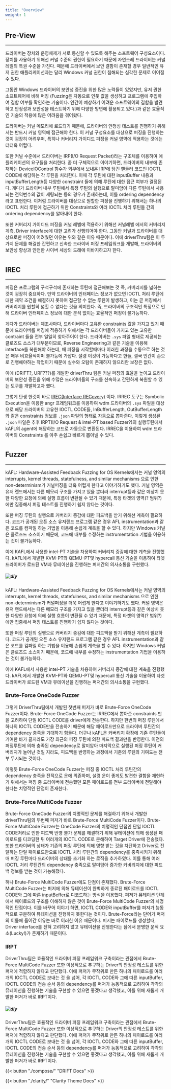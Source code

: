 ```yaml
---
title: "Overview"
weight: 1
---
```


## Pre-View
---
드라이버는 장치와 운영체제가 서로 통신할 수 있도록 해주는 소프트웨어 구성요소이다. 장치를 사용하기 위해선 커널 수준의 권한이 필요하기 때문에 자연스레 드라이버는 커널 레벨의 특권 수준을 가진다. 때문에 드라이버에서 보안 결함이 존재할 경우 일반적인 유저 권한 애플리케이션과는 달리 Windows 커널 권한이 침해되는 심각한 문제로 이어질 수 있다. 

그동안 Windows 드라이버의 보안성 증진을 위한 많은 노력들이 있었지만, 유저 권한 소프트웨어에 비해 퍼징 (Fuzzing은 자동으로 인풋 값을 생성하고 프로그램에 주입하여 결함 여부를 확인하는 기술이다. 인간이 예상하기 어려운 소프트웨어의 결함을 발견하고 안정성과 보안성을 테스트하기 위해 다양한 방면에 활용되고 있다.)과 같은 효율적인 기술의 적용에 많은 어려움을 겪어왔다. 

드라이버는 커널 메모리에 로드되기 때문에, 드라이버의 안정성 테스트를 진행하기 위해서는 반드시 커널 영역에 접근해야 한다. 이 커널 구성요소를 대상으로 퍼징을 진행하는 것이 굉장히 어려우며, 특히나 커버리지 가이디드 퍼징을 커널 영역에 적용하는 것에는 더더욱 어렵다. 

또한 커널 수준에서 드라이버는 IRP(I/O Request Packet)라는 구조체를 이용하여 애플리케이션의 요구들을 처리한다. 좀 더 구체적으로 이야기하면, 드라이버의 내부에 존재하는 DeviceIOControl 함수가 외부에서 보내온 IRP에 담긴 핸들러 코드인 IOCTL CODE에 해당하는 각 루틴을 처리한다. 이때 각 루틴에 대한 inputBuffer 내용과 inputBufferLength등 다양한 constraint 들에 의해 루틴에 대한 접근 여부가 결정된다. 게다가 드라이버 내부 루틴에서 특정 루틴의 실행으로 말미암아 다른 루틴에서 사용되는 전역변수의 값이 세팅되는 등의 경우가 존재하는데, 이를 ordering dependency라고 표현한다. 이처럼 드라이버를 대상으로 원할한 퍼징을 진행하기 위해서는 하나의 IOCTL 처리 루틴에 접근하기 위한 Constraints와 여러 IOCTL 처리 루틴들 간의 ordering dependency를 알아내야 한다.

또한 커버리지 가이디드 퍼징을 커널 레벨에 적용하기 위해선 커널레벨 에서의 커버리지 계측, Driver interface에 대한 고려가 선행되어야 한다. 그동안 커널과 드라이버를 대상으로한 퍼징이 어려웠던 이유는 위와 같은 이유 때문이다. 이에 driverThru팀은 이 두가지 문제를 해결한 간편하고 신속한 드라이버 퍼징 프레임워크를 개발해, 드라이버의 보안성 향상과 안전한 사이버 세상의 도래에 이바지하고자 한다.

#
#
#
#
#

## IREC

---

퍼징은 프로그램의 구석구석에 존재하는 루틴에 접근해보는 것 즉, 커버리지를 넓히는 것이 굉장히 중요하다. 만약 드라이버의 인터페이스 정보가 없으면 IOCTL 처리 루틴에 대한 제약 조건을 해결하지 못하여 접근할 수 없는 루틴이 발생하고, 이는 곧 퍼징에서 커버리지를 원할히 넓힐 수 없다는 것을 의미한다. 즉, 드라이버의 구조적인 특징으로 인해 드라이버 인터페이스 정보에 대한 분석 없이는 효율적인 퍼징이 불가능하다.   

게다가 드라이버는 제조사마다, 드라이버마다 고유한 constraints 값을 가지고 있기 때문에 드라이버를 퍼징에 적용하기 위해서는 각 드라이버들이 가지고 있는 고유한 contraint 들을 전부 일일히 찾아주어야 한다. 드라이버는 `.sys` 파일 형태로 제공되는 클로즈드 소스가 대부분이므로, Reverse Engineering과 같은 기술을 이용해 interface를 복원해야 하는데, 매 퍼징을 시작할때마다 이러한 과정을 수동으로 하는 것은 매우 비효율적이며 불가능에 가깝다.  설령 이것이 가능하다고 한들, 결국 인간이 손으로 진행해야하는 작업이기 때문에 실수와 오탐이 존재하지 않으리란 보장은 없다.

이에 (DRIFT?, URF???)를 개발한 driverThru 팀은 커널 퍼징의 효율을 높이고 드라이버의 보안성 증진을 위해 수많은 드라이버들의 구조를 신속하고 간편하게 복원할 수 있는 도구를 개발하고자 했다.

그렇게 탄생 한것이 바로 [IREC(Interface RECovery)](https://github.com/kirasys/madcore) 이다.  IRREC 도구는 Symbolic Execution을 이용한 angr 프레임워크를 이용하여 wdm 드라이버의 `.sys` 파일을 대상으로 해당 드라이버의 고유한 IOCTL CODE들, InBufferLength, OutBufferLength와 같은 constraints 정보를 `.json` 파일의 형태로 자동으로 뽑아준다. 이렇게 생성된 `.json` 파일은 추후 IRPT(I/O Request & intel-PT based Fuzzer?)의 실행루틴에서 kAFL의 agent에 해당하는 코드로 자동으로 변환된다. IRREC을 이용하여 wdm 드라이버의 Constraints 를 아주 손쉽고 빠르게 뽑아낼 수 있다.
#
#
#
#
#
## Fuzzer

---

kAFL: Hardware-Assisted Feedback Fuzzing for OS Kernels에서는 커널 영역의 interrupts, kernel threads, statefulness, and similar mechanisms 으로 인한 non-determinism가 커널퍼징을 더욱 어렵게 한다고 이야기하기도 했다. 커널 영역은 유저 랜드에서는 다른 메모리 구조를 가지고 있을 뿐더러 interrupt등과 같은 예상치 못한 다양한 요청에 의해 실행 흐름이 변환될 수 있기 때문에, 특정 타겟의 영역(? 범위?)에만 집중해서 퍼징 테스트를 진행하기 쉽지 않다는 것이다.

또한 퍼징 루틴의 실행으로 커버리지 증감에 대한 피드백을 받기 위해선 계측이 필요하다. 코드가 공개된 오픈 소스 유저랜드 프로그램 같은 경우 AFL instrumentation과 같은 코드를 컴파일 하는 기법을 이용해 손쉽게 계측을 할 수 있다. 하지만 Windows 커널은 클로즈드 소스이기 때문에, 코드에 내부를 수정하는 instrumentation 기법을 이용하는 것이 불가능하다.

이에 KAFL에서 사용한 intel-PT 기술을 차용하여 커버리지 증감에 대한 계측을 진행했다. kAFL에서 개발한 KVM-PT와 QEMU-PT및 hypercall 통신 기술을 이용하여 타겟 드라이버가 로드된 VM과 뮤테이션을 진행하는 퍼저간의 의사소통을 구현했다.
##### ![diy](/images/kaflfig.png)
kAFL: Hardware-Assisted Feedback Fuzzing for OS Kernels에서는 커널 영역의 interrupts, kernel threads, statefulness, and similar mechanisms 으로 인한 non-determinism가 커널퍼징을 더욱 어렵게 한다고 이야기하기도 했다. 커널 영역은 유저 랜드에서는 다른 메모리 구조를 가지고 있을 뿐더러 interrupt등과 같은 예상치 못한 다양한 요청에 의해 실행 흐름이 변환될 수 있기 때문에, 특정 타겟의 영역(? 범위?)에만 집중해서 퍼징 테스트를 진행하기 쉽지 않다는 것이다.

또한 퍼징 루틴의 실행으로 커버리지 증감에 대한 피드백을 받기 위해선 계측이 필요하다. 코드가 공개된 오픈 소스 유저랜드 프로그램 같은 경우 AFL instrumentation과 같은 코드를 컴파일 하는 기법을 이용해 손쉽게 계측을 할 수 있다. 하지만 Windows 커널은 클로즈드 소스이기 때문에, 코드에 내부를 수정하는 instrumentation 기법을 이용하는 것이 불가능하다.

이에 KAFL에서 사용한 intel-PT 기술을 차용하여 커버리지 증감에 대한 계측을 진행했다. kAFL에서 개발한 KVM-PT와 QEMU-PT및 hypercall 통신 기술을 이용하여 타겟 드라이버가 로드된 VM과 뮤테이션을 진행하는 퍼저간의 의사소통을 구현했다.

### Brute-Force OneCode Fuzzer

그렇게 DriverThru팀에서 개발된 첫번째 퍼저가 바로 Brute-Force OneCode Fuzzer이다.  Brute-Force OneCode Fuzzer는 IRREC에서 뽑아준 constraints 만을 고려하여 단일 IOCTL CODE를 driver에게 전송한다. 하지만 한번의 퍼징 루틴에서 하나의 IOCTL CODE만을 전송하기 때문에 해당 패이로드만으로 드라이버 루틴간의 dependency 충족을 기대하기 힘들다. 더구나 kAFL은 커버리지 확장에 기존 루틴들이 기여한 바가 클지라도 가장 최근의 퍼징 루틴에 의한 피드백 결과만을 반영한다. 이전의 퍼징루틴에 의해 충족된 dependency로 말미암아 마지막으로 실행된 퍼징 루틴이 커버리지가 늘어난 것일 지라도, 피드백을 반영하는 과정에서 기존의 루틴의 기여도는 전부 무시되는 것이다.

이렇듯 Brute-Force OneCode Fuzzer는 퍼징 중 IOCTL 처리 루틴간의 dependency 충족을 전적으로 운에 의존하며, 설령 운이 좋게도 발견한 결함을 재현하기 위해서는 퍼징 중 드라이버에 전송했던 모든 패이로드를 전부 드라이버에 전달해야 한다는 치명적인 단점이 존재한다.

### Brute-Force MultiCode Fuzzer

Brute-Force OneCode Fuzzer의 치명적인 문제를 해결하기 위해서 개발한 driverThru팀의 두번째 퍼저가 바로 Brute-Force MultiCode Fuzzer이다. Brute-Force MultiCode Fuzzer는 OneCode Fuzzer의 치명적인 단점인 단일 IOCTL CODE처리로 인한 피드백 반영 불가 문제를 해결하기 위해 뮤테이션에 의해 생성된 패이로드를 디코딩한 뒤 여러개의 IOCTL CODE로 분해하여 Target Driver에 전송했다.  또한 드라이버의 상태가 기존의 퍼징 루틴에 의해 영향 받는 것을 차단하고 Driver로 전달하는 단일 패이로드만으로 IOCTL 처리 루틴간의 dependency를 충족시키기 위해 매 퍼징 루틴마다 드라이버의 상태를 초기화 하는 로직을 추가하였다. 이를 통해 여러 IOCTL 처리 루틴간의 dependency 충족으로 말미암아 증가한 커비리지에 대한 피드백 정보를 받는 것이 가능해졌다.

허나 Brute-Force MultiCode Fuzzer에도 단점이 존재했다. Brute-Force MultiCode Fuzzer는 퍼저에 의해 뮤테이션이 완벽하게 종료된 패이로드를 IOCTL CODE와 그에 따른 inputBeffer로 디코드하는 방식을 이용했다. 퍼저가 뮤테이션 단계에서 패이로드의 구조를 이해하지 않은 것이 Brute-Force MultiCode Fuzzer의 치명적인 단점이다. 이를 바꾸어 이야기 하면, IOCTL CODE와 inputBuffer를 퍼저가 능동적으로 구분하여 뮤테이션을 진행하지 못한다는 것이다. Brute-Force라는 단어가 퍼저의 이름에 들어간 이유는 바로 이러한 이유 때문이다. 퍼저는 패이로드를 생성할때, Driver interface를 전혀 고려하지 않고 뮤테이션을 진행한다는 점에서 분명한 운적 요소(Lucky!)가 존재하기 때문이다.

### IRPT

DriverThru팀은 효율적인 드라이버 퍼징 프레임워크 구축이라는 관점에서 Brute-Force MultiCode Fuzzer 또한 이상적으로 추구하는 Driver의 안정성 테스트를 위한 퍼저에 적합하지 않다고 판단했다. 이에 퍼저가 무작위로 만든 하나의 패이로드를 여러개의 IOCTL CODE로 보내는 것 을 넘어, 각 IOCTL CODE와 그에 따른 inputBuffer, IOCTL CODE의 전송 순서 등의 dependency를 퍼저가 능동적으로 고려하여 각각의 뮤테이션을 진행하는 기술을 구현할 수 있으면 좋겠다고 생각했고, 이를 위해 새롭게 개발한 퍼저가 바로 IRPT이다.
##### ![diy](/images/irptfig.png)
DriverThru팀은 효율적인 드라이버 퍼징 프레임워크 구축이라는 관점에서 Brute-Force MultiCode Fuzzer 또한 이상적으로 추구하는 Driver의 안정성 테스트를 위한 퍼저에 적합하지 않다고 판단했다. 이에 퍼저가 무작위로 만든 하나의 패이로드를 여러개의 IOCTL CODE로 보내는 것 을 넘어, 각 IOCTL CODE와 그에 따른 inputBuffer, IOCTL CODE의 전송 순서 등의 dependency를 퍼저가 능동적으로 고려하여 각각의 뮤테이션을 진행하는 기술을 구현할 수 있으면 좋겠다고 생각했고, 이를 위해 새롭게 개발한 퍼저가 바로 IRPT이다.



{{< button "./compose/" "DRIFT Docs" >}}

{{< button "./clarity/" "Clarity Theme Docs" >}}